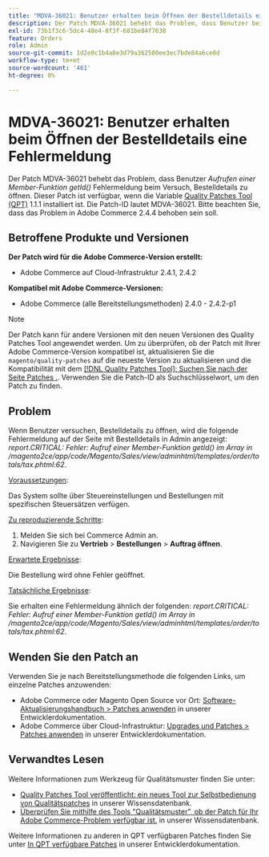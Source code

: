 ```yaml
---
title: "MDVA-36021: Benutzer erhalten beim Öffnen der Bestelldetails eine Fehlermeldung."
description: Der Patch MDVA-36021 behebt das Problem, dass Benutzer beim Versuch, Bestelldetails zu öffnen, die Fehlermeldung *Aufruf an eine Mitgliederfunktion getId()* erhalten. Dieser Patch ist verfügbar, wenn das [Quality Patches Tool (QPT)](/help/announcements/adobe-commerce-announcements/magento-quality-patches-released-new-tool-to-self-serve-quality-patches.md) 1.1.1 installiert ist. Die Patch-ID lautet MDVA-36021. Bitte beachten Sie, dass das Problem in Adobe Commerce 2.4.4 behoben sein soll.
exl-id: 73b1f3c6-5dc4-48e4-8f3f-681be84f7638
feature: Orders
role: Admin
source-git-commit: 1d2e0c1b4a8e3d79a362500ee3ec7bde84a6ce0d
workflow-type: tm+mt
source-wordcount: '461'
ht-degree: 0%

---
```


# MDVA-36021: Benutzer erhalten beim Öffnen der Bestelldetails eine Fehlermeldung

Der Patch MDVA-36021 behebt das Problem, dass Benutzer *Aufrufen einer Member-Funktion getId()* Fehlermeldung beim Versuch, Bestelldetails zu öffnen. Dieser Patch ist verfügbar, wenn die Variable [Quality Patches Tool (QPT)](/help/announcements/adobe-commerce-announcements/magento-quality-patches-released-new-tool-to-self-serve-quality-patches.md) 1.1.1 installiert ist. Die Patch-ID lautet MDVA-36021. Bitte beachten Sie, dass das Problem in Adobe Commerce 2.4.4 behoben sein soll.

## Betroffene Produkte und Versionen

**Der Patch wird für die Adobe Commerce-Version erstellt:**

* Adobe Commerce auf Cloud-Infrastruktur 2.4.1, 2.4.2

**Kompatibel mit Adobe Commerce-Versionen:**

* Adobe Commerce (alle Bereitstellungsmethoden) 2.4.0 - 2.4.2-p1

>[!NOTE]
>
>Der Patch kann für andere Versionen mit den neuen Versionen des Quality Patches Tool angewendet werden. Um zu überprüfen, ob der Patch mit Ihrer Adobe Commerce-Version kompatibel ist, aktualisieren Sie die `magento/quality-patches` auf die neueste Version zu aktualisieren und die Kompatibilität mit dem [[!DNL Quality Patches Tool]: Suchen Sie nach der Seite Patches .](https://devdocs.magento.com/quality-patches/tool.html#patch-grid). Verwenden Sie die Patch-ID als Suchschlüsselwort, um den Patch zu finden.

## Problem

Wenn Benutzer versuchen, Bestelldetails zu öffnen, wird die folgende Fehlermeldung auf der Seite mit Bestelldetails in Admin angezeigt: *report.CRITICAL: Fehler: Aufruf einer Member-Funktion getId() im Array in /magento2ce/app/code/Magento/Sales/view/adminhtml/templates/order/totals/tax.phtml:62*.

<u>Voraussetzungen</u>:

Das System sollte über Steuereinstellungen und Bestellungen mit spezifischen Steuersätzen verfügen.

<u>Zu reproduzierende Schritte</u>:

1. Melden Sie sich bei Commerce Admin an.
1. Navigieren Sie zu **Vertrieb** > **Bestellungen** > **Auftrag öffnen**.

<u>Erwartete Ergebnisse</u>:

Die Bestellung wird ohne Fehler geöffnet.

<u>Tatsächliche Ergebnisse</u>:

Sie erhalten eine Fehlermeldung ähnlich der folgenden: *report.CRITICAL: Fehler: Aufruf einer Member-Funktion getId() im Array in /magento2ce/app/code/Magento/Sales/view/adminhtml/templates/order/totals/tax.phtml:62*.

## Wenden Sie den Patch an

Verwenden Sie je nach Bereitstellungsmethode die folgenden Links, um einzelne Patches anzuwenden:

* Adobe Commerce oder Magento Open Source vor Ort: [Software-Aktualisierungshandbuch > Patches anwenden](https://devdocs.magento.com/guides/v2.4/comp-mgr/patching/mqp.html) in unserer Entwicklerdokumentation.
* Adobe Commerce über Cloud-Infrastruktur: [Upgrades und Patches > Patches anwenden](https://devdocs.magento.com/cloud/project/project-patch.html) in unserer Entwicklerdokumentation.

## Verwandtes Lesen

Weitere Informationen zum Werkzeug für Qualitätsmuster finden Sie unter:

* [Quality Patches Tool veröffentlicht: ein neues Tool zur Selbstbedienung von Qualitätspatches](/help/announcements/adobe-commerce-announcements/magento-quality-patches-released-new-tool-to-self-serve-quality-patches.md) in unserer Wissensdatenbank.
* [Überprüfen Sie mithilfe des Tools &quot;Qualitätsmuster&quot;, ob der Patch für Ihr Adobe Commerce-Problem verfügbar ist.](/help/support-tools/patches-available-in-qpt-tool/check-patch-for-magento-issue-with-magento-quality-patches.md) in unserer Wissensdatenbank.

Weitere Informationen zu anderen in QPT verfügbaren Patches finden Sie unter [In QPT verfügbare Patches](https://devdocs.magento.com/quality-patches/tool.html#patch-grid) in unserer Entwicklerdokumentation.
